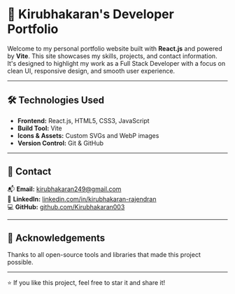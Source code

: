 # 💼 Kirubhakaran's Developer Portfolio

Welcome to my personal portfolio website built with **React.js** and powered by **Vite**. This site showcases my skills, projects, and contact information. It's designed to highlight my work as a Full Stack Developer with a focus on clean UI, responsive design, and smooth user experience.

---

## 🛠️ Technologies Used

- **Frontend:** React.js, HTML5, CSS3, JavaScript
- **Build Tool:** Vite
- **Icons & Assets:** Custom SVGs and WebP images
- **Version Control:** Git & GitHub

---

## 📧 Contact

📬 **Email:** kirubhakaran249@gmail.com  
🔗 **LinkedIn:** [linkedin.com/in/kirubhakaran-rajendran](https://www.linkedin.com/in/kirubhakaran-rajendran/)  
💻 **GitHub:** [github.com/Kirubhakaran003](https://github.com/Kirubhakaran003)

---


## 🙏 Acknowledgements

Thanks to all open-source tools and libraries that made this project possible.

---

⭐️ If you like this project, feel free to star it and share it!
